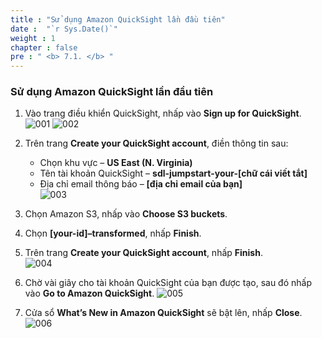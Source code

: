 ```yaml
---
title : "Sử dụng Amazon QuickSight lần đầu tiên"
date :  "`r Sys.Date()`" 
weight : 1
chapter : false
pre : " <b> 7.1. </b> "
---
```



### Sử dụng Amazon QuickSight lần đầu tiên

1. Vào trang điều khiển QuickSight, nhấp vào **Sign up for QuickSight**.  
![001](../../../images/7.visualizing/7.1/001.png)
![002](../../../images/7.visualizing/7.1/002.png)

3. Trên trang **Create your QuickSight account**, điền thông tin sau:  
   - Chọn khu vực – **US East (N. Virginia)**  
   - Tên tài khoản QuickSight – **sdl-jumpstart-your-[chữ cái viết tắt]**  
   - Địa chỉ email thông báo – **[địa chỉ email của bạn]**  
   ![003](../../../images/7.visualizing/7.1/003.png)
   
4. Chọn Amazon S3, nhấp vào **Choose S3 buckets**.  
5. Chọn **[your-id]–transformed**, nhấp **Finish**.  
6. Trên trang **Create your QuickSight account**, nhấp **Finish**.  
![004](../../../images/7.visualizing/7.1/004.png)


7. Chờ vài giây cho tài khoản QuickSight của bạn được tạo, sau đó nhấp vào **Go to Amazon QuickSight**. 
![005](../../../images/7.visualizing/7.1/005.png) 
8. Cửa sổ **What’s New in Amazon QuickSight** sẽ bật lên, nhấp **Close**.
![006](../../../images/7.visualizing/7.1/006.png)